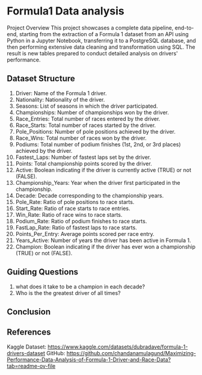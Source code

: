 # Formula1 Data analysis

Project Overview
This project showcases a complete data pipeline, end-to-end, starting from the extraction of a Formula 1 dataset from an API using Python in a Jupyter Notebook, transferring it to a PostgreSQL database, and then performing extensive data cleaning and transformation using SQL. The result is new tables prepared to conduct detailed analysis on drivers' performance.


## Dataset Structure

1. Driver: Name of the Formula 1 driver.
2. Nationality: Nationality of the driver.
3. Seasons: List of seasons in which the driver participated.
4. Championships: Number of championships won by the driver.
5. Race_Entries: Total number of races entered by the driver.
6. Race_Starts: Total number of races started by the driver.
7. Pole_Positions: Number of pole positions achieved by the driver.
8. Race_Wins: Total number of races won by the driver.
9. Podiums: Total number of podium finishes (1st, 2nd, or 3rd places) achieved by the driver.
10. Fastest_Laps: Number of fastest laps set by the driver.
11. Points: Total championship points scored by the driver.
12. Active: Boolean indicating if the driver is currently active (TRUE) or not (FALSE).
13. Championship_Years: Year when the driver first participated in the championship.
14. Decade: Decade corresponding to the championship years.
15. Pole_Rate: Ratio of pole positions to race starts.
16. Start_Rate: Ratio of race starts to race entries.
17. Win_Rate: Ratio of race wins to race starts.
18. Podium_Rate: Ratio of podium finishes to race starts.
19. FastLap_Rate: Ratio of fastest laps to race starts.
20. Points_Per_Entry: Average points scored per race entry.
21. Years_Active: Number of years the driver has been active in Formula 1.
22. Champion: Boolean indicating if the driver has ever won a championship (TRUE) or not (FALSE).


## Guiding Questions

1. what does it take to be a champion in each decade?
2. Who is the the greatest driver of all times?

## Conclusion

## References

Kaggle Dataset: https://www.kaggle.com/datasets/dubradave/formula-1-drivers-dataset
GitHub: https://github.com/chandanamulagund/Maximizing-Performance-Data-Analysis-of-Formula-1-Driver-and-Race-Data?tab=readme-ov-file

